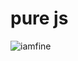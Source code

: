 # pure js

![iamfine](https://github.com/JOAAAAAAAAAAA/iamfine/assets/116185146/b21174fb-81f9-4ca3-a089-b7803e2bf1f8)
